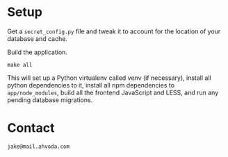 Setup
=====

Get a `secret_config.py` file and tweak it to account for the location of your
database and cache.

Build the application.

    make all

This will set up a Python virtualenv called venv (if necessary), install all
python dependencies to it, install all npm dependencies to `app/node_modules`,
build all the frontend JavaScript and LESS, and run any pending database
migrations.

Contact
=======

    jake@mail.ahvoda.com
